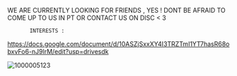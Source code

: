 WE ARE CURRENTLY LOOKING FOR FRIENDS , YES ! DONT BE AFRAID TO COME UP TO US IN PT OR CONTACT US ON DISC < 3
           
           INTERESTS : 
           
https://docs.google.com/document/d/10ASZjSxxXY4I3TRZTmI1YT7hasR68obxvFo6-nJ9lrM/edit?usp=drivesdk




![1000005123](https://github.com/user-attachments/assets/1ca1fff6-b0ce-4cb4-b9bd-1e180bb51f7b)


